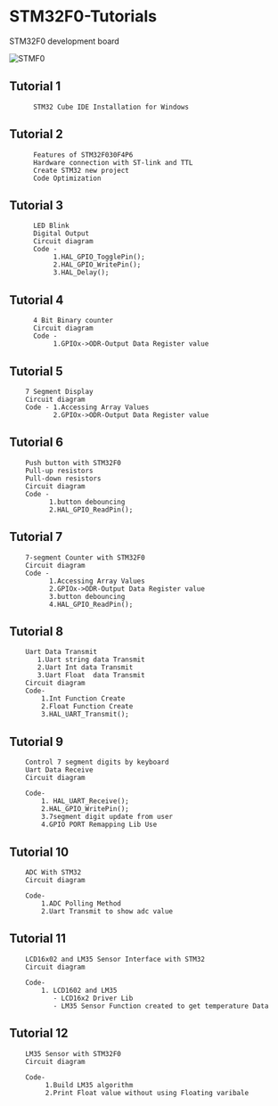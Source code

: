 # STM32F0-Tutorials

 STM32F0 development board

 ![STMF0](https://github.com/exenso/STM32F0-Tutorials/assets/165152718/6925e954-9173-48e0-bbf9-54d2a1021146)


## Tutorial 1
          STM32 Cube IDE Installation for Windows

## Tutorial 2
          Features of STM32F030F4P6
          Hardware connection with ST-link and TTL 
          Create STM32 new project 
          Code Optimization 

## Tutorial 3
          LED Blink
          Digital Output
          Circuit diagram
          Code -
               1.HAL_GPIO_TogglePin();
               2.HAL_GPIO_WritePin();
               3.HAL_Delay();
          
## Tutorial 4
          4 Bit Binary counter
          Circuit diagram
          Code -
               1.GPIOx->ODR-Output Data Register value

## Tutorial 5
        7 Segment Display
        Circuit diagram
        Code - 1.Accessing Array Values
               2.GPIOx->ODR-Output Data Register value

## Tutorial 6
        Push button with STM32F0
        Pull-up resistors 
        Pull-down resistors
        Circuit diagram
        Code -
              1.button debouncing
              2.HAL_GPIO_ReadPin();
    
## Tutorial 7
        7-segment Counter with STM32F0
        Circuit diagram
        Code -
              1.Accessing Array Values
              2.GPIOx->ODR-Output Data Register value
              3.button debouncing
              4.HAL_GPIO_ReadPin();

## Tutorial 8
        Uart Data Transmit
           1.Uart string data Transmit
           2.Uart Int data Transmit
           3.Uart Float  data Transmit
        Circuit diagram
        Code-  
            1.Int Function Create
            2.Float Function Create
            3.HAL_UART_Transmit();



## Tutorial 9

        Control 7 segment digits by keyboard
        Uart Data Receive
        Circuit diagram
        
        Code- 
            1. HAL_UART_Receive();
            2.HAL_GPIO_WritePin();
            3.7segment digit update from user
            4.GPIO PORT Remapping Lib Use




         

## Tutorial 10

        ADC With STM32
        Circuit diagram
        
        Code- 
            1.ADC Polling Method
            2.Uart Transmit to show adc value
            


## Tutorial 11

        LCD16x02 and LM35 Sensor Interface with STM32
        Circuit diagram
        
        Code- 
            1. LCD1602 and LM35 
               - LCD16x2 Driver Lib
               - LM35 Sensor Function created to get temperature Data
         
            


## Tutorial 12

        LM35 Sensor with STM32F0
        Circuit diagram
        
        Code- 
             1.Build LM35 algorithm 
             2.Print Float value without using Floating varibale
         
            
